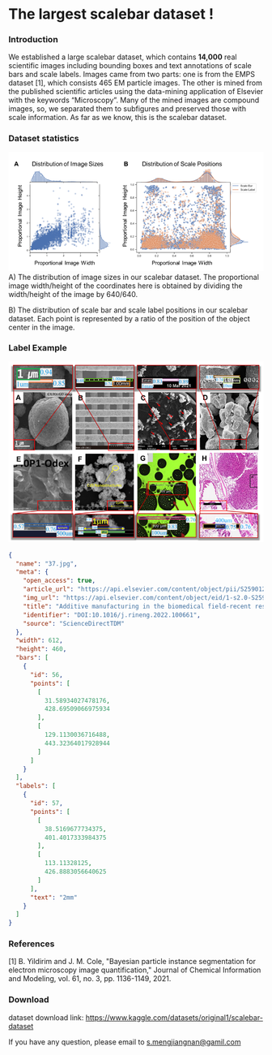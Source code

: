 # The largest scalebar dataset !



### Introduction


We established a large scalebar dataset, which contains **14,000** real scientific images including 
bounding boxes and text annotations of scale bars and scale labels. Images came from two parts: 
one is from the EMPS dataset [1], which consists 465 EM particle images. 
The other is mined from the published scientific articles using the data-mining application 
of Elsevier with the keywords “Microscopy”. Many of the mined images are compound images, 
so, we separated them to subfigures and preserved those with scale information.
As far as we know, this is the scalebar dataset. 

### Dataset statistics

![distribution.png](distribution.png)
A) The distribution of image sizes in our scalebar dataset. The proportional image width/height of the coordinates here is obtained by dividing the width/height of the image by 640/640. 

B) The distribution of scale bar and scale label positions in our scalebar dataset. Each point is represented by a ratio of the position of the object center in the image.




### Label Example

![examples.png](examples.png)


``` json
{
  "name": "37.jpg",
  "meta": {
    "open_access": true,
    "article_url": "https://api.elsevier.com/content/object/pii/S2590123022003310?view=META",
    "img_url": "https://api.elsevier.com/content/object/eid/1-s2.0-S2590123022003310-gr9_lrg.jpg?httpAccept=%2A%2F%2A",
    "title": "Additive manufacturing in the biomedical field-recent research developments",
    "identifier": "DOI:10.1016/j.rineng.2022.100661",
    "source": "ScienceDirectTDM"
  },
  "width": 612,
  "height": 460,
  "bars": [
    {
      "id": 56,
      "points": [
        [
          31.58934027478176,
          428.69509066975934
        ],
        [
          129.1130036716488,
          443.32364017928944
        ]
      ]
    }
  ],
  "labels": [
    {
      "id": 57,
      "points": [
        [
          38.5169677734375,
          401.4017333984375
        ],
        [
          113.11328125,
          426.8883056640625
        ]
      ],
      "text": "2mm"
    }
  ]
}

```

### References

[1]  B. Yildirim and J. M. Cole, "Bayesian particle instance segmentation for electron microscopy image quantification," Journal of Chemical Information and Modeling, vol. 61, no. 3, pp. 1136-1149, 2021.

### Download

dataset download link: https://www.kaggle.com/datasets/original1/scalebar-dataset

If you have any question, please email to s.mengjiangnan@gamil.com









